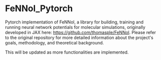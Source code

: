 # FeNNol_Pytorch
Pytorch implementation of FeNNol, a library for building, training and running neural network potentials for molecular simulations, originally developed in JAX here: https://github.com/thomasple/FeNNol. Please refer to the original repository for more detailed information about the project's goals, methodology, and theoretical background.


This will be updated as more functionalities are implemented.
